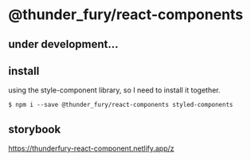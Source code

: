 # @thunder_fury/react-components

## under development...

## install
using the style-component library, so I need to install it together.
```
$ npm i --save @thunder_fury/react-components styled-components
```
## storybook
https://thunderfury-react-component.netlify.app/z